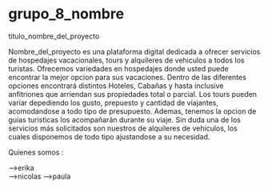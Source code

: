 # grupo_8_nombre

titulo_nombre_del_proyecto

Nombre_del_proyecto es una plataforma digital dedicada a ofrecer servicios de hospedajes vacacionales, tours y alquileres de vehiculos a todos los turistas. Ofrecemos variedades en hospedajes donde usted puede encontrar la mejor opcion para sus vacaciones. Dentro de las diferentes opciones encontrará distintos Hoteles, Cabañas y hasta inclusive anfitriones que arriendan sus propiedades total o parcial. 
Los tours pueden variar depediendo los gusto, prepuesto y cantidad de viajantes, acomodandose a todo tipo de presupuesto. Ademas, tenemos la opcion de guias turisticas los acompañarán durante su viaje.
Sin duda una de los servicios más solicitados son nuestros de alquileres de vehiculos, los cuales disponemos de todo tipo ajustandose a su necesidad. 

Quienes somos :

-->erika  
-->nicolas
-->paula


